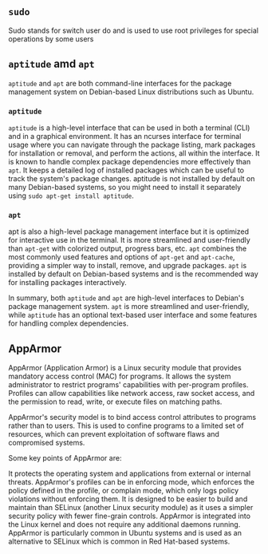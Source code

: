 ## `sudo`

Sudo stands for switch user do and is used to use root privileges for special operations by some users

## `aptitude` amd `apt`
`aptitude` and `apt` are both command-line interfaces for the package management system on Debian-based Linux distributions such as Ubuntu.

### `aptitude`
`aptitude` is a high-level interface that can be used in both a terminal (CLI) and in a graphical environment.
It has an ncurses interface for terminal usage where you can navigate through the package listing, mark packages for installation or removal, and perform the actions, all within the interface.
It is known to handle complex package dependencies more effectively than `apt`.
It keeps a detailed log of installed packages which can be useful to track the system's package changes.
aptitude is not installed by default on many Debian-based systems, so you might need to install it separately using `sudo apt-get install aptitude`.

### `apt`
apt is also a high-level package management interface but it is optimized for interactive use in the terminal.
It is more streamlined and user-friendly than `apt-get` with colorized output, progress bars, etc.
`apt` combines the most commonly used features and options of `apt-get` and `apt-cache`, providing a simpler way to install, remove, and upgrade packages.
`apt` is installed by default on Debian-based systems and is the recommended way for installing packages interactively.

In summary, both `aptitude` and `apt` are high-level interfaces to Debian's package management system. `apt` is more streamlined and user-friendly, while `aptitude` has an optional text-based user interface and some features for handling complex dependencies.

## AppArmor
AppArmor (Application Armor) is a Linux security module that provides mandatory access control (MAC) for programs. It allows the system administrator to restrict programs' capabilities with per-program profiles. Profiles can allow capabilities like network access, raw socket access, and the permission to read, write, or execute files on matching paths.

AppArmor's security model is to bind access control attributes to programs rather than to users. This is used to confine programs to a limited set of resources, which can prevent exploitation of software flaws and compromised systems.

Some key points of AppArmor are:

It protects the operating system and applications from external or internal threats.
AppArmor's profiles can be in enforcing mode, which enforces the policy defined in the profile, or complain mode, which only logs policy violations without enforcing them.
It is designed to be easier to build and maintain than SELinux (another Linux security module) as it uses a simpler security policy with fewer fine-grain controls.
AppArmor is integrated into the Linux kernel and does not require any additional daemons running.
AppArmor is particularly common in Ubuntu systems and is used as an alternative to SELinux which is common in Red Hat-based systems.
